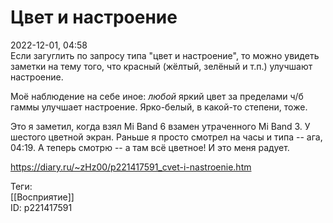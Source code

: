 Цвет и настроение
==================

   
 2022-12-01, 04:58   
  Если загуглить по запросу типа "цвет и настроение", то можно увидеть заметки на тему того, что красный (жёлтый, зелёный и т.п.) улучшают настроение.   
   
 Моё наблюдение на себе иное:  *любой*  яркий цвет за пределами ч/б гаммы улучшает настроение. Ярко-белый, в какой-то степени, тоже.   
   
 Это я заметил, когда взял Mi Band 6 взамен утраченного Mi Band 3. У шестого цветной экран. Раньше я просто смотрел на часы и типа -- ага, 04:19. А теперь смотрю -- а там всё цветное! И это меня радует.   
    
 <https://diary.ru/~zHz00/p221417591_cvet-i-nastroenie.htm>   
   
 Теги:   
 [[Восприятие]]   
 ID: p221417591